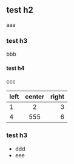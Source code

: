 ## test h2
aaa

### test h3
bbb

#### test h4
ccc

| left | center | right |
| :--- | :---: | ---: |
| 1 | 2 | 3 |
| 4 | 555 | 6 |

### test h3
- ddd
- eee
